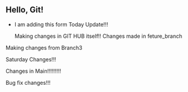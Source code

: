 ## Hello, Git!

- I am adding this form
  Today Update!!!

  Making changes in GIT HUB itself!!
  Changes made in feture_branch

Making changes from Branch3

Saturday Changes!!!

Changes in Main!!!!!!!!!

Bug fix changes!!!
